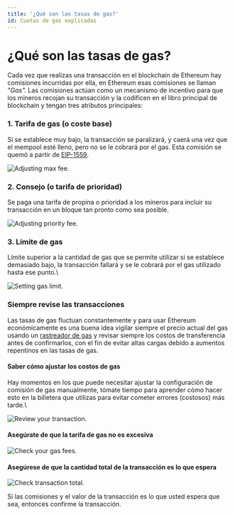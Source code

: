 ```yaml
---
title: '¿Qué son las tasas de gas?'
id: Cuotas de gas explicadas
---
```


# ¿Qué son las tasas de gas?

Cada vez que realizas una transacción en el blockchain de Ethereum hay comisiones incurridas por ella, en Ethereum esas comisiones se llaman _"Gas"._ Las comisiones actúan como un mecanismo de incentivo para que los mineros recojan su transacción y la codificen en el libro principal de blockchain y tengan tres atributos principales:

### 1. Tarifa de gas (o coste base)

Si se establece muy bajo, la transacción se paralizará, y caerá una vez que el mempool esté lleno, pero no se le cobrará por el gas. Esta comisión se quemó a partir de [EIP-1559](https://notes.ethereum.org/@vbuterin/eip-1559-faq).

![Adjusting max fee.](./img/gas-1.png "Adjusting max gas fee in GWEI.")



### 2. Consejo (o tarifa de prioridad)

Se paga una tarifa de propina o prioridad a los mineros para incluir su transacción en un bloque tan pronto como sea posible.

![Adjusting priority fee.](./img/gas-2.png "Adjusting the priority fee in GWEI")

### 3. Límite de gas

Límite superior a la cantidad de gas que se permite utilizar si se establece demasiado bajo, la transacción fallará y se le cobrará por el gas utilizado hasta ese punto.\


![Setting gas limit.](./img/gas-3.png "Setting the upper limit of how much gas can be used.")

### Siempre revise las transacciones

Las tasas de gas fluctuan constantemente y para usar Ethereum económicamente es una buena idea vigilar siempre el precio actual del gas usando un [rastreador de gas](https://etherscan.io/gastracker) y revisar siempre los costos de transferencia antes de confirmarlos, con el fin de evitar altas cargas debido a aumentos repentinos en las tasas de gas.

#### Saber cómo ajustar los costos de gas

Hay momentos en los que puede necesitar ajustar la configuración de comisión de gas manualmente, tómate tiempo para aprender cómo hacer esto en la billetera que utilizas para evitar cometer errores (costosos) más tarde.\

![Review your transaction.](./img/gas-4.png "Always review your transaction settings.")

#### Asegúrate de que la tarifa de gas no es excesiva

![Check your gas fees.](./img/gas-5.png "Check your gas fees.")

#### Asegúrese de que la cantidad total de la transacción es lo que espera

![Check transaction total.](./img/gas-6.png "Check the total amount of your transaction.")

Si las comisiones y el valor de la transacción es lo que usted espera que sea, entonces confirme la transacción.
